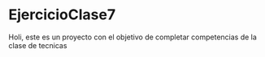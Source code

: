 # EjercicioClase7
Holi, este es un proyecto con el objetivo de completar competencias de la clase de tecnicas
